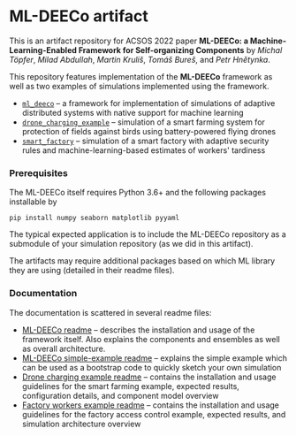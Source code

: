 # ML-DEECo artifact

This is an artifact repository for ACSOS 2022 paper **ML-DEECo: a Machine-Learning-Enabled Framework for Self-organizing Components** by *Michal Töpfer*, *Milad Abdullah*, *Martin Kruliš*, *Tomáš Bureš*, and *Petr Hnětynka*.

This repository features implementation of the **ML-DEECo** framework as well as two examples of simulations implemented using the framework. 

* [`ml_deeco`](https://github.com/smartarch/ML-DEECo/tree/artifact) &ndash; a framework for implementation of simulations of adaptive distributed systems with native support for machine learning
* [`drone_charging_example`](drone_charging_example) &ndash; simulation of a smart farming system for protection of fields against birds using battery-powered flying drones
* [`smart_factory`](smart_factory) &ndash; simulation of a smart factory with adaptive security rules and machine-learning-based estimates of workers' tardiness

### Prerequisites

The ML-DEECo itself requires Python 3.6+ and the following packages installable by

```
pip install numpy seaborn matplotlib pyyaml
```

The typical expected application is to include the ML-DEECo repository as a submodule of your simulation repository (as we did in this artifact).

The artifacts may require additional packages based on which ML library they are using (detailed in their readme files).


### Documentation

The documentation is scattered in several readme files:

* [ML-DEECo readme](https://github.com/smartarch/ML-DEECo/blob/master/README.md) &ndash; describes the installation and usage of the framework itself. Also explains the components and ensembles as well as overall architecture.
* [ML-DEECo simple-example readme](https://github.com/smartarch/ML-DEECo/blob/master/examples/simple_example/README.md) &ndash; explains the simple example which can be used as a bootstrap code to quickly sketch your own simulation
* [Drone charging example readme](drone_charging_example) &ndash; contains the installation and usage guidelines for the smart farming example, expected results, configuration details, and component model overview
* [Factory workers example readme](smart_factory) &ndash; contains the installation and usage guidelines for the factory access control example, expected results, and simulation architecture overview
